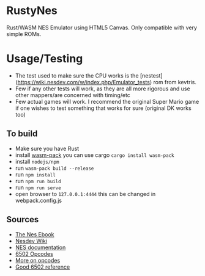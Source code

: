 # RustyNes
Rust/WASM NES Emulator using HTML5 Canvas. Only compatible with very simple ROMs.

# Usage/Testing

* The test used to make sure the CPU works is the [nestest] (https://wiki.nesdev.com/w/index.php/Emulator_tests) rom from kevtris.
* Few if any other tests will work, as they are all more rigorous and use other mappers/are concerned with timing/etc
* Few actual games will work. I recommend the original Super Mario game if one wishes to test something that works for sure (original DK works too)

## To build
* Make sure you have Rust
* install [wasm-pack](https://rustwasm.github.io/wasm-pack/installer/) you can use cargo `cargo install wasm-pack`
* install `nodejs/npm`
* run `wasm-pack build --release`
* run `npm install`
* run `npm run build`
* run `npm run serve`
* open browser to `127.0.0.1:4444` this can be changed in webpack.config.js


## Sources
* [The Nes Ebook](https://bugzmanov.github.io/nes_ebook/chapter_1.html)
* [Nesdev Wiki](https://wiki.nesdev.com)
* [NES documentation](http://nesdev.com/NESDoc.pdf)
* [6502 Opcodes](http://www.6502.org/tutorials/6502opcodes.html)
* [More on opcodes](https://www.masswerk.at/6502/6502_instruction_set.html)
* [Good 6502 reference](http://www.obelisk.me.uk/6502/)